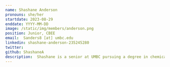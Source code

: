 ```yaml
---
name: Shashane Anderson
pronouns: she/her
startdate: 2023-08-29
enddate: YYYY-MM-DD
image: /static/img/members/anderson.png
position: Junior, CBEE
email:  Sanders8 [at] umbc.edu
linkedin: shashane-anderson-235245280
twitter: 
github: ShashaneA
description:  Shashane is a senior at UMBC pursuing a degree in chemical engineering on the bio track. Her passion for problem-solving serves as her motivation to learn more each day. She engages in activities such as painting, gaming, and listening to music during her spare time.
---
```

